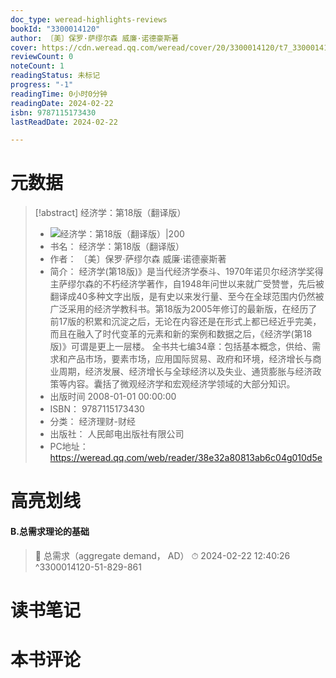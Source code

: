 ```yaml
---
doc_type: weread-highlights-reviews
bookId: "3300014120"
author: 〔美〕保罗·萨缪尔森 威廉·诺德豪斯著
cover: https://cdn.weread.qq.com/weread/cover/20/3300014120/t7_3300014120.jpg
reviewCount: 0
noteCount: 1
readingStatus: 未标记
progress: "-1"
readingTime: 0小时0分钟
readingDate: 2024-02-22
isbn: 9787115173430
lastReadDate: 2024-02-22

---
```

# 元数据
> [!abstract] 经济学：第18版（翻译版）
> - ![ 经济学：第18版（翻译版）|200](https://cdn.weread.qq.com/weread/cover/20/3300014120/t7_3300014120.jpg)
> - 书名： 经济学：第18版（翻译版）
> - 作者： 〔美〕保罗·萨缪尔森 威廉·诺德豪斯著
> - 简介： 经济学(第18版)》是当代经济学泰斗、1970年诺贝尔经济学奖得主萨缪尔森的不朽经济学著作，自1948年问世以来就广受赞誉，先后被翻译成40多种文字出版，是有史以来发行量、至今在全球范围内仍然被广泛采用的经济学教科书。第18版为2005年修订的最新版，在经历了前17版的积累和沉淀之后，无论在内容还是在形式上都已经近乎完美，而且在融入了时代变革的元素和新的案例和数据之后，《经济学(第18版)》可谓是更上一层楼。 全书共七编34章：包括基本概念，供给、需求和产品市场，要素市场，应用国际贸易、政府和环境，经济增长与商业周期，经济发展、经济增长与全球经济以及失业、通货膨胀与经济政策等内容。囊括了微观经济学和宏观经济学领域的大部分知识。
> - 出版时间 2008-01-01 00:00:00
> - ISBN： 9787115173430
> - 分类： 经济理财-财经
> - 出版社： 人民邮电出版社有限公司
> - PC地址：https://weread.qq.com/web/reader/38e32a80813ab6c04g010d5e

# 高亮划线

#### B.总需求理论的基础

> 📌 总需求（aggregate demand， AD） 
> ⏱ 2024-02-22 12:40:26 ^3300014120-51-829-861

# 读书笔记

# 本书评论

